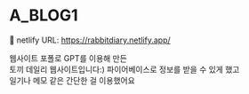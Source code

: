 # A_BLOG1
🔗 netlify URL: https://rabbitdiary.netlify.app/

웹사이트 포폴로 GPT를 이용해 만든  
토끼 데일리 웹사이트입니다:) 
파이어베이스로 정보를 받을 수 있게 했고  
일기나 메모 같은 간단한 걸 이용했어요 
